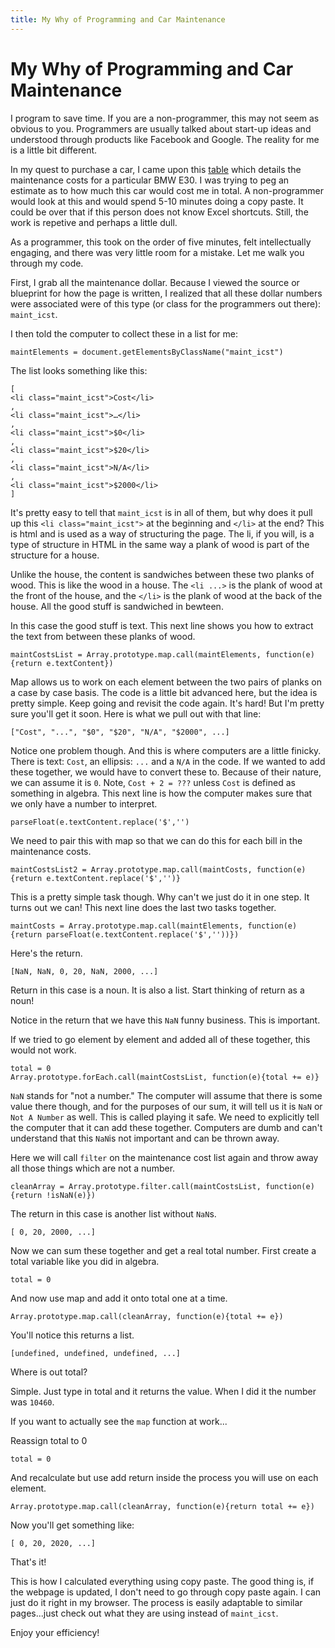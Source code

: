 ```yaml
---
title: My Why of Programming and Car Maintenance
---
```


My Why of Programming and Car Maintenance
=========================================

I program to save time. If you are a non-programmer, this may not seem as obvious to you. Programmers are usually talked about start-up ideas and understood through products like Facebook and Google. The reality for me is a little bit different.

In my quest to purchase a car, I came upon this [table](http://bmw.e30tuner.com/my318is_maintlog.php) which details the maintenance costs for a particular BMW E30. I was trying to peg an estimate as to how much this car would cost me in total. A non-programmer would look at this and would spend 5-10 minutes doing a copy paste. It could be over that if this person does not know Excel shortcuts. Still, the work is repetive and perhaps a little dull.

As a programmer, this took on the order of five minutes, felt intellectually engaging, and there was very little room for a mistake. Let me walk you through my code.

First, I grab all the maintenance dollar. Because I viewed the source or blueprint for how the page is written, I realized that all these dollar numbers were associated were of this type (or class for the programmers out there): `maint_icst`.

I then told the computer to collect these in a list for me:

	maintElements = document.getElementsByClassName("maint_icst")

The list looks something like this:

	[
	<li class=​"maint_icst">​Cost</li>​
	,
	<li class=​"maint_icst">​…​</li>​
	,
	<li class=​"maint_icst">​$0​</li>​
	,
	<li class=​"maint_icst">​$20​</li>​
	,
	<li class=​"maint_icst">​N/A​</li>​
	,
	<li class=​"maint_icst">​$2000​</li>​
	]

It's pretty easy to tell that `maint_icst` is in all of them, but why does it pull up this `<li class="maint_icst">` at the beginning and `</li>` at the end? This is html and is used as a way of structuring the page. The li, if you will, is a type of structure in HTML in the same way a plank of wood is part of the structure for a house.

Unlike the house, the content is sandwiches between these two planks of wood. This is like the wood in a house. The `<li ...>` is the plank of wood at the front of the house, and the `</li>` is the plank of wood at the back of the house. All the good stuff is sandwiched in bewteen.

In this case the good stuff is text. This next line shows you how to extract the text from between these planks of wood.

    maintCostsList = Array.prototype.map.call(maintElements, function(e){return e.textContent})

Map allows us to work on each element between the two pairs of planks on a case by case basis. The code is a little bit advanced here, but the idea is pretty simple. Keep going and revisit the code again. It's hard! But I'm pretty sure you'll get it soon. Here is what we pull out with that line:

	["Cost", "...", "$0", "$20", "N/A", "$2000", ...]

Notice one problem though. And this is where computers are a little finicky. There is text: `Cost`, an ellipsis: `...` and a `N/A` in the code. If we wanted to add these together, we would have to convert these to. Because of their nature, we can assume it is `0`. Note, `Cost + 2 = ???` unless `Cost` is defined as something in algebra. This next line is how the computer makes sure that we only have a number to interpret.

	parseFloat(e.textContent.replace('$','')

We need to pair this with map so that we can do this for each bill in the maintenance costs.

	maintCostsList2 = Array.prototype.map.call(maintCosts, function(e){return e.textContent.replace('$','')}

This is a pretty simple task though. Why can't we just do it in one step. It turns out we can! This next line does the last two tasks together.

	maintCosts = Array.prototype.map.call(maintElements, function(e){return parseFloat(e.textContent.replace('$',''))})

Here's the return.

	[NaN, NaN, 0, 20, NaN, 2000, ...]

Return in this case is a noun. It is also a list. Start thinking of return as a noun!

Notice in the return that we have this `NaN` funny business. This is important.

If we tried to go element by element and added all of these together, this would not work.

	total = 0
	Array.prototype.forEach.call(maintCostsList, function(e){total += e)}

`NaN` stands for "not a number." The computer will assume that there is some value there though, and for the purposes of our sum, it will tell us it is `NaN` or `Not A Number` as well. This is called playing it safe. We need to explicitly tell the computer that it can add these together. Computers are dumb and can't understand that this `NaN`is not important and can be thrown away.

Here we will call `filter` on the maintenance cost list again and throw away all those things which are not a number.

	cleanArray = Array.prototype.filter.call(maintCostsList, function(e){return !isNaN(e)})

The return in this case is another list without `NaN`s.


	[ 0, 20, 2000, ...]

Now we can sum these together and get a real total number. First create a total variable like you did in algebra.

	total = 0

And now use map and add it onto total one at a time.

	Array.prototype.map.call(cleanArray, function(e){total += e})

You'll notice this returns a list.

	[undefined, undefined, undefined, ...]

Where is out total?

Simple. Just type in total and it returns the value. When I did it the number was `10460`.

If you want to actually see the `map` function at work...

Reassign total to 0

	total = 0

And recalculate but use add return inside the process you will use on each element.

	Array.prototype.map.call(cleanArray, function(e){return total += e})

Now you'll get something like:

	[ 0, 20, 2020, ...]

That's it!

This is how I calculated everything using copy paste. The good thing is, if the webpage is updated, I don't need to go through copy paste again. I can just do it right in my browser. The process is easily adaptable to similar pages...just check out what they are using instead of `maint_icst`.

Enjoy your efficiency!
